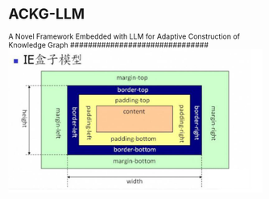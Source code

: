 # ACKG-LLM
A Novel Framework Embedded with LLM for Adaptive Construction of Knowledge Graph
###############################
![Image](https://raw.githubusercontent.com/Gladysid/Images-blog/master/IE-box-pic.png)
